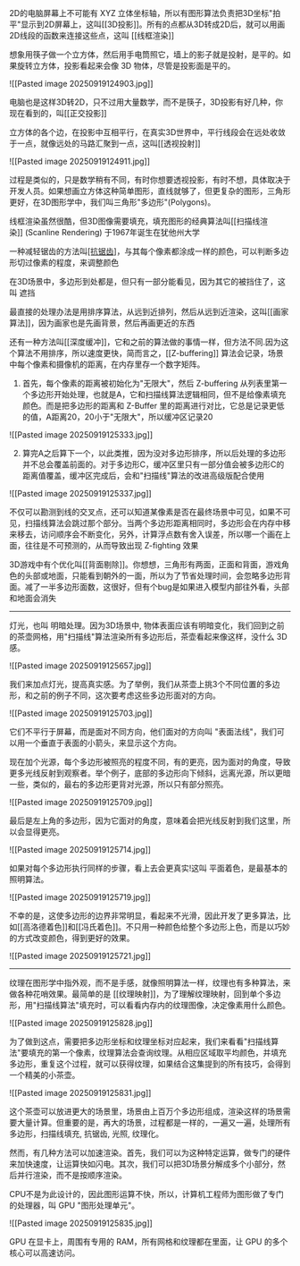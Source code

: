 2D的电脑屏幕上不可能有 XYZ 立体坐标轴，所以有图形算法负责把3D坐标"拍平"显示到2D屏幕上，这叫[[3D投影]]。所有的点都从3D转成2D后，就可以用画2D线段的函数来连接这些点，这叫 [[线框渲染]]

想象用筷子做一个立方体，然后用手电筒照它，墙上的影子就是投射，是平的。如果旋转立方体，投影看起来会像 3D 物体，尽管是投影面是平的。

![[Pasted image 20250919124903.jpg]]

电脑也是这样3D转2D，只不过用大量数学，而不是筷子，3D投影有好几种，你现在看到的，叫[[正交投影]]

立方体的各个边，在投影中互相平行，在真实3D世界中，平行线段会在远处收敛于一点，就像远处的马路汇聚到一点，这叫[[透视投射]]

![[Pasted image 20250919124911.jpg]]

过程是类似的，只是数学稍有不同，有时你想要透视投影，有时不想，具体取决于开发人员。如果想画立方体这种简单图形，直线就够了，但更复杂的图形，三角形更好，在3D图形学中，我们叫三角形"多边形"(Polygons)。

线框渲染虽然很酷，但3D图像需要填充，填充图形的经典算法叫[[扫描线渲染]] (Scanline Rendering) 于1967年诞生在犹他州大学

一种减轻锯齿的方法叫[[抗锯齿]](Antialiasing)，与其每个像素都涂成一样的颜色，可以判断多边形切过像素的程度，来调整颜色

在3D场景中，多边形到处都是，但只有一部分能看见，因为其它的被挡住了，这叫 遮挡

最直接的处理办法是用排序算法，从远到近排列，然后从远到近渲染，这叫[[画家算法]]，因为画家也是先画背景，然后再画更近的东西

还有一种方法叫[[深度缓冲]]，它和之前的算法做的事情一样，但方法不同.因为这个算法不用排序，所以速度更快，简而言之，[[Z-buffering]] 算法会记录，场景中每个像素和摄像机的距离，在内存里存一个数字矩阵。

1. 首先，每个像素的距离被初始化为"无限大"，然后 Z-buffering 从列表里第一个多边形开始处理，也就是A，它和扫描线算法逻辑相同，但不是给像素填充颜色。而是把多边形的距离和 Z-Buffer 里的距离进行对比，它总是记录更低的值，A距离20，20小于"无限大"，所以缓冲区记录20

![[Pasted image 20250919125333.jpg]]

2. 算完A之后算下一个，以此类推，因为没对多边形排序，所以后处理的多边形并不总会覆盖前面的。对于多边形C，缓冲区里只有一部分值会被多边形C的距离值覆盖，缓冲区完成后，会和"扫描线"算法的改进高级版配合使用

![[Pasted image 20250919125337.jpg]]

不仅可以勘测到线的交叉点，还可以知道某像素是否在最终场景中可见，如果不可见，扫描线算法会跳过那个部分。当两个多边形距离相同时，多边形会在内存中移来移去，访问顺序会不断变化，另外，计算浮点数有舍入误差，所以哪一个画在上面，往往是不可预测的，从而导致出现 Z-fighting 效果

3D游戏中有个优化叫[[背面剔除]]。你想想，三角形有两面，正面和背面，游戏角色的头部或地面，只能看到朝外的一面，所以为了节省处理时间，会忽略多边形背面。减了一半多边形面数，这很好，但有个bug是如果进入模型内部往外看，头部和地面会消失

---

灯光，也叫 明暗处理。因为3D场景中, 物体表面应该有明暗变化，我们回到之前的茶壶网格，用"扫描线"算法渲染所有多边形后，茶壶看起来像这样，没什么 3D 感。

![[Pasted image 20250919125657.jpg]]

我们来加点灯光，提高真实感。为了举例，我们从茶壶上挑3个不同位置的多边形，和之前的例子不同，这次要考虑这些多边形面对的方向。

![[Pasted image 20250919125703.jpg]]

它们不平行于屏幕，而是面对不同方向，他们面对的方向叫 "表面法线"，我们可以用一个垂直于表面的小箭头，来显示这个方向。

现在加个光源，每个多边形被照亮的程度不同，有的更亮，因为面对的角度，导致更多光线反射到观察者。举个例子，底部的多边形向下倾斜，远离光源，所以更暗一些，类似的，最右的多边形更背对光源，所以只有部分照亮。

![[Pasted image 20250919125709.jpg]]

最后是左上角的多边形，因为它面对的角度，意味着会把光线反射到我们这里，所以会显得更亮。

![[Pasted image 20250919125714.jpg]]

如果对每个多边形执行同样的步骤，看上去会更真实!这叫 平面着色，是最基本的照明算法。

![[Pasted image 20250919125719.jpg]]

不幸的是，这使多边形的边界非常明显，看起来不光滑，因此开发了更多算法，比如[[高洛德着色]]和[[冯氏着色]]。不只用一种颜色给整个多边形上色，而是以巧妙的方式改变颜色，得到更好的效果。

![[Pasted image 20250919125721.jpg]]

---
纹理在图形学中指外观，而不是手感，就像照明算法一样，纹理也有多种算法，来做各种花哨效果。最简单的是 [[纹理映射]]，为了理解纹理映射，回到单个多边形，用"扫描线算法"填充时，可以看看内存内的纹理图像，决定像素用什么颜色。

![[Pasted image 20250919125828.jpg]]

为了做到这点，需要把多边形坐标和纹理坐标对应起来，我们来看看"扫描线算法"要填充的第一个像素，纹理算法会查询纹理。从相应区域取平均颜色，并填充多边形，重复这个过程，就可以获得纹理，如果结合这集提到的所有技巧，会得到一个精美的小茶壶。

![[Pasted image 20250919125831.jpg]]

这个茶壶可以放进更大的场景里，场景由上百万个多边形组成，渲染这样的场景需要大量计算。但重要的是，再大的场景，过程都是一样的，一遍又一遍，处理所有多边形，扫描线填充, 抗锯齿, 光照, 纹理化。

然而，有几种方法可以加速渲染。首先，我们可以为这种特定运算，做专门的硬件来加快速度，让运算快如闪电。其次，我们可以把3D场景分解成多个小部分，然后并行渲染，而不是按顺序渲染。

CPU不是为此设计的，因此图形运算不快，所以，计算机工程师为图形做了专门的处理器，叫 GPU "图形处理单元"。

![[Pasted image 20250919125835.jpg]]

GPU 在显卡上，周围有专用的 RAM，所有网格和纹理都在里面，让 GPU 的多个核心可以高速访问。